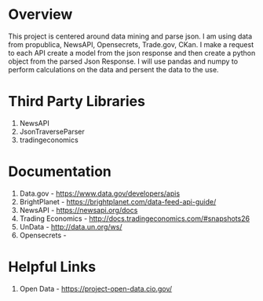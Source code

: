 # Overview
<p> This project is centered around data mining and parse json.  I am using data from propublica, NewsAPI, Opensecrets, Trade.gov, CKan.
    I make a request to each API create a model from the json response and then create a python object from the parsed Json Response.  I will use pandas and numpy to
    perform calculations on the data and persent the data to the use. </p>

# Third Party Libraries
1. NewsAPI
2. JsonTraverseParser
3. tradingeconomics

# Documentation
1. Data.gov - https://www.data.gov/developers/apis
2. BrightPlanet - https://brightplanet.com/data-feed-api-guide/
3. NewsAPI - https://newsapi.org/docs
4. Trading Economics - http://docs.tradingeconomics.com/#snapshots26
5. UnData - http://data.un.org/ws/
6. Opensecrets -

# Helpful Links
1. Open Data - https://project-open-data.cio.gov/
